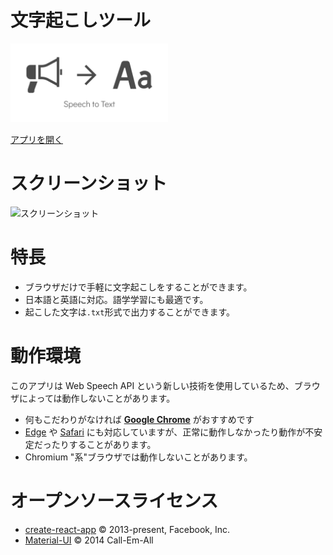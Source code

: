 # 文字起こしツール

<img src="./public/ogp.png" width="50%">

[アプリを開く](https://web-transcription.pages.dev/)


# スクリーンショット

![スクリーンショット](https://user-images.githubusercontent.com/75155258/158047500-07103080-251a-49d0-b019-d4e692b0959d.png)


# 特長
- ブラウザだけで手軽に文字起こしをすることができます。
- 日本語と英語に対応。語学学習にも最適です。
- 起こした文字は`.txt`形式で出力することができます。

# 動作環境
このアプリは Web Speech API という新しい技術を使用しているため、ブラウザによっては動作しないことがあります。

- 何もこだわりがなければ [**Google Chrome**](https://chrome.google.com/) がおすすめです
- [Edge](https://www.microsoft.com/edge) や [Safari](https://www.apple.com/jp/safari/) にも対応していますが、正常に動作しなかったり動作が不安定だったりすることがあります。
- Chromium "系"ブラウザでは動作しないことがあります。

# オープンソースライセンス
- [create-react-app](https://github.com/facebook/create-react-app/blob/main/LICENSE) &copy; 2013-present, Facebook, Inc.
- [Material-UI](https://github.com/mui-org/material-ui/blob/master/LICENSE) &copy; 2014 Call-Em-All
